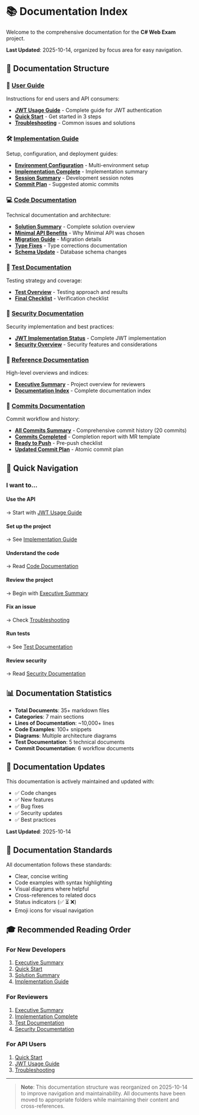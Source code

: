 # 📚 Documentation Index

Welcome to the comprehensive documentation for the **C# Web Exam** project.

**Last Updated**: 2025-10-14, organized by focus area for easy navigation.

## 📁 Documentation Structure

### 👥 [User Guide](User/README.md)
Instructions for end users and API consumers:
- **[JWT Usage Guide](User/JWT_USAGE_GUIDE.md)** - Complete guide for JWT authentication
- **[Quick Start](User/QUICK_START.md)** - Get started in 3 steps
- **[Troubleshooting](User/TROUBLESHOOTING.md)** - Common issues and solutions

### 🛠️ [Implementation Guide](Implementation/README.md)
Setup, configuration, and deployment guides:
- **[Environment Configuration](Implementation/ENVIRONMENT_CONFIGURATION.md)** - Multi-environment setup
- **[Implementation Complete](Implementation/IMPLEMENTATION_COMPLETE.md)** - Implementation summary
- **[Session Summary](Implementation/SESSION_SUMMARY.md)** - Development session notes
- **[Commit Plan](Implementation/COMMIT_PLAN.md)** - Suggested atomic commits

### 💻 [Code Documentation](Code/README.md)
Technical documentation and architecture:
- **[Solution Summary](Code/SOLUTION_SUMMARY.md)** - Complete solution overview
- **[Minimal API Benefits](Code/MINIMAL_API_BENEFITS.md)** - Why Minimal API was chosen
- **[Migration Guide](Code/MIGRATION_TO_MINIMAL_API.md)** - Migration details
- **[Type Fixes](Code/TYPE_FIXES.md)** - Type corrections documentation
- **[Schema Update](Code/SCHEMA_UPDATE.md)** - Database schema changes

### 🧪 [Test Documentation](Tests/README.md)
Testing strategy and coverage:
- **[Test Overview](Tests/README.md)** - Testing approach and results
- **[Final Checklist](Tests/FINAL_CHECKLIST.md)** - Verification checklist

### 🔐 [Security Documentation](Security/README.md)
Security implementation and best practices:
- **[JWT Implementation Status](Security/JWT_IMPLEMENTATION_STATUS.md)** - Complete JWT implementation
- **[Security Overview](Security/README.md)** - Security features and considerations

### 📖 [Reference Documentation](Reference/README.md)
High-level overviews and indices:
- **[Executive Summary](Reference/EXECUTIVE_SUMMARY.md)** - Project overview for reviewers
- **[Documentation Index](Reference/DOCUMENTATION_INDEX.md)** - Complete documentation index

### 📝 [Commits Documentation](Commits/README.md)
Commit workflow and history:
- **[All Commits Summary](Commits/ALL_COMMITS_SUMMARY.md)** - Comprehensive commit history (20 commits)
- **[Commits Completed](Commits/COMMITS_COMPLETED.md)** - Completion report with MR template
- **[Ready to Push](Commits/READY_TO_PUSH.md)** - Pre-push checklist
- **[Updated Commit Plan](Commits/UPDATED_COMMIT_PLAN.md)** - Atomic commit plan

## 🎯 Quick Navigation

### I want to...

#### Use the API
→ Start with [JWT Usage Guide](User/JWT_USAGE_GUIDE.md)

#### Set up the project
→ See [Implementation Guide](Implementation/README.md)

#### Understand the code
→ Read [Code Documentation](Code/README.md)

#### Review the project
→ Begin with [Executive Summary](Reference/EXECUTIVE_SUMMARY.md)

#### Fix an issue
→ Check [Troubleshooting](User/TROUBLESHOOTING.md)

#### Run tests
→ See [Test Documentation](Tests/README.md)

#### Review security
→ Read [Security Documentation](Security/README.md)

## 📊 Documentation Statistics

- **Total Documents**: 35+ markdown files
- **Categories**: 7 main sections
- **Lines of Documentation**: ~10,000+ lines
- **Code Examples**: 100+ snippets
- **Diagrams**: Multiple architecture diagrams
- **Test Documentation**: 5 technical documents
- **Commit Documentation**: 6 workflow documents

## 🔄 Documentation Updates

This documentation is actively maintained and updated with:
- ✅ Code changes
- ✅ New features
- ✅ Bug fixes
- ✅ Security updates
- ✅ Best practices

**Last Updated**: 2025-10-14

## 📝 Documentation Standards

All documentation follows these standards:
- Clear, concise writing
- Code examples with syntax highlighting
- Visual diagrams where helpful
- Cross-references to related docs
- Status indicators (✅ ⏳ ❌)
- Emoji icons for visual navigation

## 🎓 Recommended Reading Order

### For New Developers
1. [Executive Summary](Reference/EXECUTIVE_SUMMARY.md)
2. [Quick Start](User/QUICK_START.md)
3. [Solution Summary](Code/SOLUTION_SUMMARY.md)
4. [Implementation Guide](Implementation/README.md)

### For Reviewers
1. [Executive Summary](Reference/EXECUTIVE_SUMMARY.md)
2. [Implementation Complete](Implementation/IMPLEMENTATION_COMPLETE.md)
3. [Test Documentation](Tests/README.md)
4. [Security Documentation](Security/README.md)

### For API Users
1. [Quick Start](User/QUICK_START.md)
2. [JWT Usage Guide](User/JWT_USAGE_GUIDE.md)
3. [Troubleshooting](User/TROUBLESHOOTING.md)

---

> **Note**: This documentation structure was reorganized on 2025-10-14 to improve navigation and maintainability. All documents have been moved to appropriate folders while maintaining their content and cross-references.
